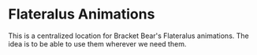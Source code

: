 # Flateralus Animations

This is a centralized location for Bracket Bear's Flateralus animations. The idea is to be able to use them wherever we need them.
